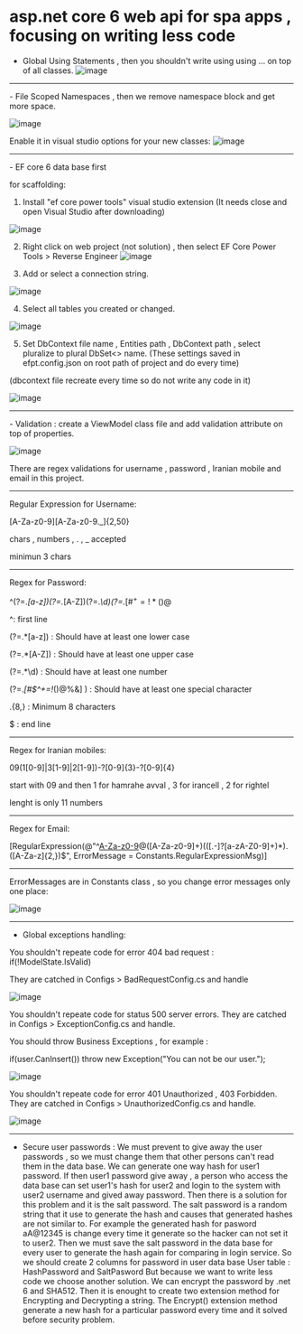 # asp.net core 6 web api for spa apps , focusing on writing less code
- Global Using Statements , then you shouldn't write using using ... on top of all classes.
![image](https://user-images.githubusercontent.com/17564001/170569285-18e5694b-a610-4346-ae36-61920e49c7c4.png)
<hr> 
- File Scoped Namespaces , then we remove namespace block and get more space.

![image](https://user-images.githubusercontent.com/17564001/170643358-46b23d5a-c0af-4c2f-b8a3-3482b0ea5806.png)

Enable it in visual studio options for your new classes:
![image](https://user-images.githubusercontent.com/17564001/170640230-90d33c4a-a0bb-4c1a-bfad-616b28143b34.png)
<hr>
- EF core 6 data base first

for scaffolding: 

1. Install "ef core power tools" visual studio extension (It needs close and open Visual Studio after downloading)

![image](https://user-images.githubusercontent.com/17564001/170569946-da43bfa3-1d1e-4bbe-8144-f8e1df6c38f3.png)

2. Right click on web project (not solution) , then select EF Core Power Tools > Reverse Engineer
![image](https://user-images.githubusercontent.com/17564001/170573556-462f5026-a076-4c47-88e4-79aca32d6b58.png)

3. Add or select a connection string.

![image](https://user-images.githubusercontent.com/17564001/170640698-63e2f85b-79e6-4617-9a9f-154a974db2b3.png)

4. Select all tables you created or changed.

![image](https://user-images.githubusercontent.com/17564001/170640887-19b6771d-38b2-46e7-a767-2f6310651629.png)

5. Set DbContext file name , Entities path , DbContext path , select pluralize to plural DbSet<> name. (These settings saved in efpt.config.json on root path of project and do every time)

(dbcontext file recreate every time so do not write any code in it)

![image](https://user-images.githubusercontent.com/17564001/170641507-342c2168-bf51-4934-87cf-e7d7da32fd25.png)

<hr>
- Validation : create a ViewModel class file and add validation attribute on top of properties.

![image](https://user-images.githubusercontent.com/17564001/170645236-f01caaec-ed07-499d-a34a-756bc905fb1e.png)

There are regex validations for username , password , Iranian mobile and email in this project.

<hr>

Regular Expression for Username:

[A-Za-z0-9][A-Za-z0-9._]{2,50}

chars , numbers , . , _ accepted

minimun 3 chars

<hr>

Regex for Password:

^(?=.*[a-z])(?=.*[A-Z])(?=.*\d)(?=.*[#$^+=!*()@%&]).{8,}$

^: first line

(?=.*[a-z]) : Should have at least one lower case

(?=.*[A-Z]) : Should have at least one upper case

(?=.*\d) : Should have at least one number

(?=.*[#$^+=!*()@%&] ) : Should have at least one special character

.{8,} : Minimum 8 characters

$ : end line

<hr>

Regex for Iranian mobiles:

09(1[0-9]|3[1-9]|2[1-9])-?[0-9]{3}-?[0-9]{4}

start with 09 and then 1 for hamrahe avval , 3 for irancell , 2 for rightel

lenght is only 11 numbers

<hr>

Regex for Email:

[RegularExpression(@"^[A-Za-z0-9](([_\.\-]?[a-zA-Z0-9]+)*)@([A-Za-z0-9]+)(([\.\-‌​]?[a-zA-Z0-9]+)*)\.([A-Za-z]{2,})$", ErrorMessage = Constants.RegularExpressionMsg)]

<hr>

ErrorMessages are in Constants class , so you change error messages only one place:

![image](https://user-images.githubusercontent.com/17564001/170648785-710b73c9-0f27-4e59-b6cb-e297e09f6f1c.png)

<hr>

- Global exceptions handling:

You shouldn't repeate code for error 404 bad request : if(!ModelState.IsValid)

They are catched in Configs > BadRequestConfig.cs and handle

![image](https://user-images.githubusercontent.com/17564001/170649729-cbc71464-bec4-4566-81a3-e90a5fa04664.png)

You shouldn't repeate code for status 500 server errors. They are catched in Configs > ExceptionConfig.cs and handle.

You should throw Business Exceptions , for example : 

if(user.CanInsert()) 
   throw new Exception("You can not be our user.");

![image](https://user-images.githubusercontent.com/17564001/170650025-60de933b-34b6-462a-8536-fcdde2d544db.png)

You shouldn't repeate code for error 401 Unauthorized , 403 Forbidden. They are catched in Configs > UnauthorizedConfig.cs and handle.

![image](https://user-images.githubusercontent.com/17564001/170652409-114ae4a4-b696-4c0c-b2f1-24b9951ff54b.png)

<hr>

- Secure user passwords : We must prevent to give away the user passwords , so we must change them that other persons can't read them in the data base.
We can generate one way hash for user1 password. If then user1 password give away , a person who access the data base can set user1's hash for user2 and login to the system with user2 username and gived away password. Then there is a solution for this problem and it is the salt password. The salt password is a random string that it use to generate the hash and causes that generated hashes are not similar to. For example the generated hash for pasword aA@12345 is change every time it generate so the hacker can not set it to user2. Then we must save the salt password in the data base for every user to generate the hash again for comparing in login service. So we should create 2 columns for password in user data base User table : HashPassword and SaltPasword But because we want to write less code we choose another solution. We can encrypt the password by .net 6 and SHA512. Then it is enought to create two extension method for Encrypting and Decrypting a string. The Encrypt() extension method generate a new hash for a particular password every time and it solved before security problem.


